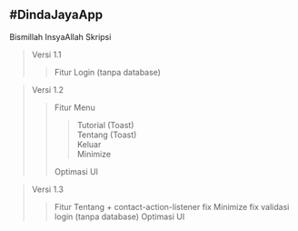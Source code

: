 #DindaJayaApp <br />
---
Bismillah InsyaAllah Skripsi
>Versi 1.1
>>Fitur Login (tanpa database)

>Versi 1.2
>>Fitur Menu
>>>Tutorial (Toast) <br />
>>>Tentang (Toast) <br />
>>>Keluar <br />
>>>Minimize <br />
>>
>>Optimasi UI

>Versi 1.3
>>Fitur Tentang + contact-action-listener
>>fix Minimize
>>fix validasi login (tanpa database)
>>Optimasi UI

